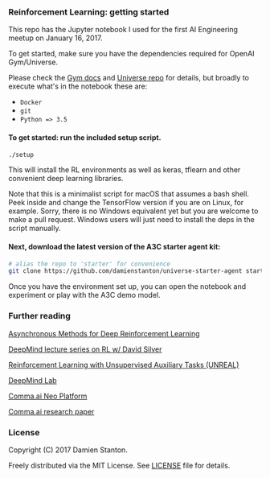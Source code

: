### Reinforcement Learning: getting started

This repo has the Jupyter notebook I used for the first AI Engineering meetup on January 16, 2017.

To get started, make sure you have the dependencies required for OpenAI Gym/Universe. 

Please check the [Gym docs](https://gym.openai.com/docs) and [Universe repo](https://github.com/openai/universe) for details, but broadly to execute what's in the notebook these are:

+ `Docker`
+ `git`
+ `Python => 3.5`

#### To get started: run the included setup script.
```sh
./setup
```

This will install the RL environments as well as keras, tflearn and other convenient deep learning libraries.

Note that this is a minimalist script for macOS that assumes a bash shell. Peek inside and change the TensorFlow version if you are on Linux, for example. Sorry, there is no Windows equivalent yet but you are welcome to make a pull request. Windows users will just need to install the deps in the script manually.

#### Next, download the latest version of the A3C starter agent kit:
```sh
# alias the repo to 'starter' for convenience
git clone https://github.com/damienstanton/universe-starter-agent starter
```

Once you have the environment set up, you can open the notebook and experiment or play with the A3C demo model.

### Further reading

[Asynchronous Methods for Deep Reinforcement Learning](https://arxiv.org/abs/1602.01783)

[DeepMind lecture series on RL w/ David Silver](https://damien.codes/rl)

[Reinforcement Learning with Unsupervised Auxiliary Tasks (UNREAL)](https://arxiv.org/abs/1611.05397)

[DeepMind Lab](https://github.com/deepmind/lab)

[Comma.ai Neo Platform](https://github.com/commaai/neo)

[Comma.ai research paper](https://arxiv.org/abs/1608.01230)

### License

Copyright (C) 2017 Damien Stanton. 

Freely distributed via the MIT License. See [LICENSE](https://github.com/damienstanton/rl-gettingstarted/blob/master/LICENSE) file for details.
